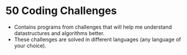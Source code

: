 # 50 Coding  Challenges
- Contains programs from challenges that will help me understand datastructures and algorithms better.
- These challenges are solved in different languages (any language of your choice).
